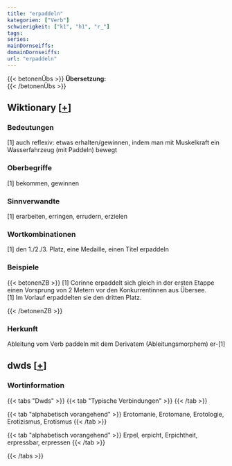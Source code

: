 ```yaml
---
title: "erpaddeln"
kategorien: ["Verb"]
schwierigkeit: ["k1", "h1", "r_"]
tags:
series:
mainDornseiffs:
domainDornseiffs:
url: "erpaddeln"
---
```


{{< betonenÜbs >}}
**Übersetzung:**  
{{< /betonenÜbs >}}

## Wiktionary [[+](https://de.wiktionary.org/wiki/erpaddeln)]

### Bedeutungen
[1] auch reflexiv: etwas erhalten/gewinnen, indem man mit Muskelkraft ein Wasserfahrzeug (mit Paddeln) bewegt  

### Oberbegriffe
[1] bekommen, gewinnen  

### Sinnverwandte
[1] erarbeiten, erringen, errudern, erzielen  

### Wortkombinationen
[1] den 1./2./3. Platz, eine Medaille, einen Titel erpaddeln  

### Beispiele
{{< betonenZB >}}
[1] Corinne erpaddelt sich gleich in der ersten Etappe einen Vorsprung von 2 Metern vor den Konkurrentinnen aus Übersee.  
[1] Im Vorlauf erpaddelten sie den dritten Platz.  

{{< /betonenZB >}}
### Herkunft
Ableitung vom Verb paddeln mit dem Derivatem (Ableitungsmorphem) er-[1]  



## dwds [[+](https://www.dwds.de/wb/erpaddeln)]

### Wortinformation
{{< tabs "Dwds" >}}
{{< tab "Typische Verbindungen" >}}
{{< /tab >}}

{{< tab "alphabetisch vorangehend" >}}
Erotomanie, Erotomane, Erotologie, Erotizismus, Erotismus
{{< /tab >}}

{{< tab "alphabetisch vorangehend" >}}
Erpel, erpicht, Erpichtheit, erpressbar, erpressen
{{< /tab >}}

{{< /tabs >}}

